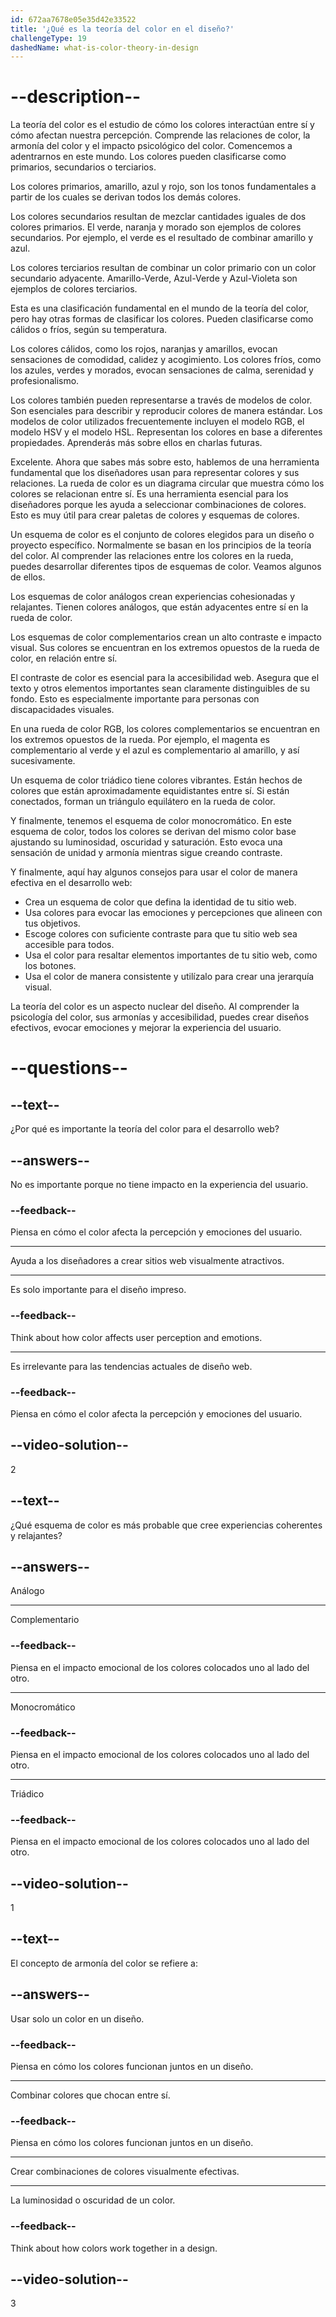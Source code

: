 ```yaml
---
id: 672aa7678e05e35d42e33522
title: '¿Qué es la teoría del color en el diseño?'
challengeType: 19
dashedName: what-is-color-theory-in-design
---
```


# --description--

La teoría del color es el estudio de cómo los colores interactúan entre sí y cómo afectan nuestra percepción. Comprende las relaciones de color, la armonía del color y el impacto psicológico del color. Comencemos a adentrarnos en este mundo. Los colores pueden clasificarse como primarios, secundarios o terciarios.

Los colores primarios, amarillo, azul y rojo, son los tonos fundamentales a partir de los cuales se derivan todos los demás colores.

Los colores secundarios resultan de mezclar cantidades iguales de dos colores primarios. El verde, naranja y morado son ejemplos de colores secundarios. Por ejemplo, el verde es el resultado de combinar amarillo y azul.

Los colores terciarios resultan de combinar un color primario con un color secundario adyacente. Amarillo-Verde, Azul-Verde y Azul-Violeta son ejemplos de colores terciarios.

Esta es una clasificación fundamental en el mundo de la teoría del color, pero hay otras formas de clasificar los colores. Pueden clasificarse como cálidos o fríos, según su temperatura.

Los colores cálidos, como los rojos, naranjas y amarillos, evocan sensaciones de comodidad, calidez y acogimiento. Los colores fríos, como los azules, verdes y morados, evocan sensaciones de calma, serenidad y profesionalismo.

Los colores también pueden representarse a través de modelos de color. Son esenciales para describir y reproducir colores de manera estándar. Los modelos de color utilizados frecuentemente incluyen el modelo RGB, el modelo HSV y el modelo HSL. Representan los colores en base a diferentes propiedades. Aprenderás más sobre ellos en charlas futuras.

Excelente. Ahora que sabes más sobre esto, hablemos de una herramienta fundamental que los diseñadores usan para representar colores y sus relaciones. La rueda de color es un diagrama circular que muestra cómo los colores se relacionan entre sí. Es una herramienta esencial para los diseñadores porque les ayuda a seleccionar combinaciones de colores. Esto es muy útil para crear paletas de colores y esquemas de colores.

Un esquema de color es el conjunto de colores elegidos para un diseño o proyecto específico. Normalmente se basan en los principios de la teoría del color. Al comprender las relaciones entre los colores en la rueda, puedes desarrollar diferentes tipos de esquemas de color. Veamos algunos de ellos.

Los esquemas de color análogos crean experiencias cohesionadas y relajantes. Tienen colores análogos, que están adyacentes entre sí en la rueda de color.

Los esquemas de color complementarios crean un alto contraste e impacto visual. Sus colores se encuentran en los extremos opuestos de la rueda de color, en relación entre sí.

El contraste de color es esencial para la accesibilidad web. Asegura que el texto y otros elementos importantes sean claramente distinguibles de su fondo. Esto es especialmente importante para personas con discapacidades visuales.

En una rueda de color RGB, los colores complementarios se encuentran en los extremos opuestos de la rueda. Por ejemplo, el magenta es complementario al verde y el azul es complementario al amarillo, y así sucesivamente.

Un esquema de color triádico tiene colores vibrantes. Están hechos de colores que están aproximadamente equidistantes entre sí. Si están conectados, forman un triángulo equilátero en la rueda de color.

Y finalmente, tenemos el esquema de color monocromático. En este esquema de color, todos los colores se derivan del mismo color base ajustando su luminosidad, oscuridad y saturación. Esto evoca una sensación de unidad y armonía mientras sigue creando contraste.

Y finalmente, aquí hay algunos consejos para usar el color de manera efectiva en el desarrollo web:

- Crea un esquema de color que defina la identidad de tu sitio web.
- Usa colores para evocar las emociones y percepciones que alineen con tus objetivos.
- Escoge colores con suficiente contraste para que tu sitio web sea accesible para todos.
- Usa el color para resaltar elementos importantes de tu sitio web, como los botones.
- Usa el color de manera consistente y utilízalo para crear una jerarquía visual.

La teoría del color es un aspecto nuclear del diseño. Al comprender la psicología del color, sus armonías y accesibilidad, puedes crear diseños efectivos, evocar emociones y mejorar la experiencia del usuario.

# --questions--

## --text--

¿Por qué es importante la teoría del color para el desarrollo web?

## --answers--

No es importante porque no tiene impacto en la experiencia del usuario.

### --feedback--

Piensa en cómo el color afecta la percepción y emociones del usuario.

---

Ayuda a los diseñadores a crear sitios web visualmente atractivos.

---

Es solo importante para el diseño impreso.

### --feedback--

Think about how color affects user perception and emotions.

---

Es irrelevante para las tendencias actuales de diseño web.

### --feedback--

Piensa en cómo el color afecta la percepción y emociones del usuario.

## --video-solution--

2

## --text--

¿Qué esquema de color es más probable que cree experiencias coherentes y relajantes?

## --answers--

Análogo

---

Complementario

### --feedback--

Piensa en el impacto emocional de los colores colocados uno al lado del otro.

---

Monocromático

### --feedback--

Piensa en el impacto emocional de los colores colocados uno al lado del otro.

---

Triádico

### --feedback--

Piensa en el impacto emocional de los colores colocados uno al lado del otro.

## --video-solution--

1

## --text--

El concepto de armonía del color se refiere a:

## --answers--

Usar solo un color en un diseño.

### --feedback--

Piensa en cómo los colores funcionan juntos en un diseño.

---

Combinar colores que chocan entre sí.

### --feedback--

Piensa en cómo los colores funcionan juntos en un diseño.

---

Crear combinaciones de colores visualmente efectivas.

---

La luminosidad o oscuridad de un color.

### --feedback--

Think about how colors work together in a design.

## --video-solution--

3
